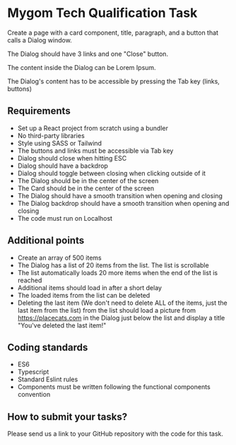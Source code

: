 # Mygom Tech Qualification Task

Create a page with a card component, title, paragraph, and a button that calls a Dialog window.

The Dialog should have 3 links and one "Close" button.

The content inside the Dialog can be Lorem Ipsum.

The Dialog's content has to be accessible by pressing the Tab key (links, buttons)

## Requirements

- Set up a React project from scratch using a bundler
- No third-party libraries
- Style using SASS or Tailwind
- The buttons and links must be accessible via Tab key
- Dialog should close when hitting ESC
- Dialog should have a backdrop
- Dialog should toggle between closing when clicking outside of it
- The Dialog should be in the center of the screen
- The Card should be in the center of the screen
- The Dialog should have a smooth transition when opening and closing
- The Dialog backdrop should have a smooth transition when opening and closing
- The code must run on Localhost

## Additional points

- Create an array of 500 items
- The Dialog has a list of 20 items from the list. The list is scrollable
- The list automatically loads 20 more items when the end of the list is reached
- Additional items should load in after a short delay
- The loaded items from the list can be deleted
- Deleting the last item (We don't need to delete ALL of the items, just the last item from the list) from the list should load a picture from https://placecats.com in the Dialog just below the list and display a title "You've deleted the last item!"

## Coding standards

- ES6
- Typescript
- Standard Eslint rules
- Components must be written following the functional components convention


## How to submit your tasks?
Please send us a link to your GitHub repository with the code for this task. 
